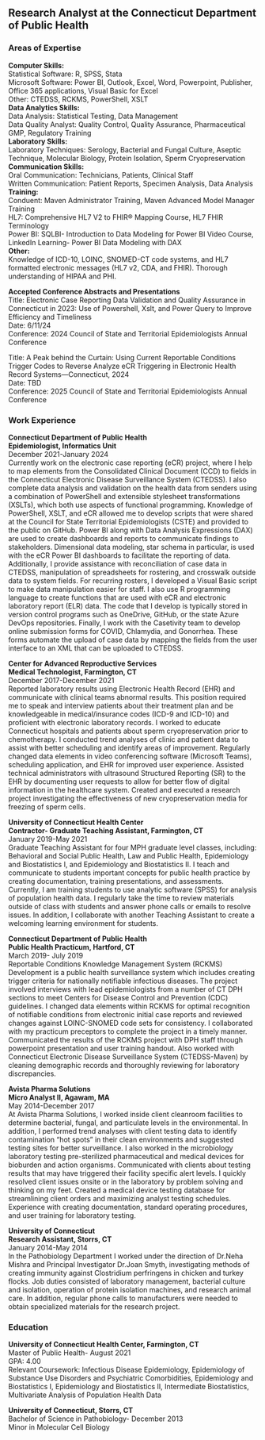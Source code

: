 ## Research Analyst at the Connecticut Department of Public Health


### Areas of Expertise
**Computer Skills:**  
	Statistical Software:	R, SPSS, Stata  
	Microsoft Software:	Power BI, Outlook, Excel, Word, Powerpoint, Publisher, Office 365 applications, Visual Basic for Excel  
	Other:	CTEDSS, RCKMS, PowerShell, XSLT  
**Data Analytics Skills:**  
	Data Analysis:	Statistical Testing, Data Management  
	Data Quality Analyst:	Quality Control, Quality Assurance, Pharmaceutical GMP, Regulatory Training  
**Laboratory Skills:**  
	Laboratory Techniques:	Serology, Bacterial and Fungal Culture, Aseptic Technique, Molecular Biology, Protein Isolation, Sperm Cryopreservation  
**Communication Skills:**  
	Oral Communication:	Technicians, Patients, Clinical Staff  
	Written Communication:	Patient Reports, Specimen Analysis, Data Analysis  
**Training:**  
	Conduent:	Maven Administrator Training, Maven Advanced Model Manager Training  
	HL7:	Comprehensive HL7 V2 to FHIR® Mapping Course, HL7 FHIR Terminology  
	Power BI:	SQLBI- Introduction to Data Modeling for Power BI Video Course, LinkedIn Learning- Power BI Data Modeling with DAX  
**Other:**  
	Knowledge of ICD-10, LOINC, SNOMED-CT code systems, and HL7 formatted electronic messages (HL7 v2, CDA, and FHIR). Thorough understanding of HIPAA and PHI.  

**Accepted Conference Abstracts and Presentations**  
Title: Electronic Case Reporting Data Validation and Quality Assurance in Connecticut in 2023: Use of Powershell, Xslt, and Power Query to Improve Efficiency and Timeliness  
Date: 6/11/24  
Conference: 2024 Council of State and Territorial Epidemiologists Annual Conference  

Title: A Peak behind the Curtain: Using Current Reportable Conditions Trigger Codes to Reverse Analyze eCR Triggering in Electronic Health Record Systems—Connecticut, 2024  
Date: TBD  
Conference: 2025 Council of State and Territorial Epidemiologists Annual Conference  

### Work Experience  
**Connecticut Department of Public Health**  
**Epidemiologist, Informatics Unit**  
December 2021-January 2024  
Currently work on the electronic case reporting (eCR) project, where I help to map elements from the Consolidated Clinical Document (CCD) to fields in the Connecticut Electronic Disease Surveillance System (CTEDSS). I also complete data analysis and validation on the health data from senders using a combination of PowerShell and extensible stylesheet transformations (XSLTs), which both use aspects of functional programming. Knowledge of PowerShell, XSLT, and eCR allowed me to develop scripts that were shared at the Council for State Territorial Epidemiologists (CSTE) and provided to the public on GitHub. Power BI along with Data Analysis Expressions (DAX) are used to create dashboards and reports to communicate findings to stakeholders. Dimensional data modeling, star schema in particular, is used with the eCR Power BI dashboards to facilitate the reporting of data. 
Additionally, I provide assistance with reconciliation of case data in CTEDSS, manipulation of spreadsheets for rostering, and crosswalk outside data to system fields. For recurring rosters, I developed a Visual Basic script to make data manipulation easier for staff. I also use R programming language to create functions that are used with eCR and electronic laboratory report (ELR) data. The code that I develop is typically stored in version control programs such as OneDrive, GitHub, or the state Azure DevOps repositories. Finally, I work with the Casetivity team to develop online submission forms for COVID, Chlamydia, and Gonorrhea. These forms automate the upload of case data by mapping the fields from the user interface to an XML that can be uploaded to CTEDSS.  

**Center for Advanced Reproductive Services**  
**Medical Technologist, Farmington, CT**  
December 2017-December 2021  
Reported laboratory results using Electronic Health Record (EHR) and communicate with clinical teams abnormal results. This position required me to speak and interview patients about their treatment plan and be knowledgeable in medical/insurance codes (ICD-9 and ICD-10) and proficient with electronic laboratory records. I  worked to educate Connecticut hospitals and patients about sperm cryopreservation prior to chemotherapy. I conducted trend analyses of clinic and patient data to assist with better scheduling and identify areas of improvement. Regularly changed data elements in video conferencing software (Microsoft Teams), scheduling application, and EHR for improved user experience. Assisted technical administrators with ultrasound Structured Reporting (SR) to the EHR by documenting user requests to allow for better flow of digital information in the healthcare system. Created and executed a research project investigating the effectiveness of new cryopreservation media for freezing of sperm cells.  


**University of Connecticut Health Center**  
**Contractor- Graduate Teaching Assistant, Farmington, CT**  
January 2019-May 2021  
Graduate Teaching Assistant for four MPH graduate level classes, including: Behavioral and Social Public Health, Law and Public Health, Epidemiology and Biostatistics I, and Epidemiology and Biostatistics II. I teach and communicate to students important concepts for public health practice by creating documentation, training presentations, and assessments. Currently, I am training students to use analytic software (SPSS) for analysis of population health data. I regularly take the time to review materials outside of class with students and answer phone calls or emails to resolve issues. In addition, I collaborate with another Teaching Assistant to create a welcoming learning environment for students.  

**Connecticut Department of Public Health**  
**Public Health Practicum, Hartford, CT**  
March 2019- July 2019  
Reportable Conditions Knowledge Management System (RCKMS) Development is a public health surveillance system which includes creating trigger criteria for nationally notifiable infectious diseases. The project involved interviews with lead epidemiologists from a number of CT DPH sections to meet Centers for Disease Control and Prevention (CDC) guidelines. I changed data elements within RCKMS for optimal recognition of notifiable conditions from electronic initial case reports and reviewed changes against LOINC-SNOMED code sets for consistency. I collaborated with my practicum preceptors to complete the project in a timely manner. Communicated the results of the RCKMS project with DPH staff through powerpoint presentation and user training handout. Also worked with Connecticut Electronic Disease Surveillance System (CTEDSS-Maven) by cleaning demographic records and thoroughly reviewing for laboratory discrepancies.  
	

**Avista Pharma Solutions**  
**Micro Analyst II, Agawam, MA**  
May 2014-December 2017  
At Avista Pharma Solutions, I worked inside client cleanroom facilities to determine bacterial, fungal, and particulate levels in the environmental. In addition, I performed trend analyses with client testing data to identify contamination “hot spots” in their clean environments and suggested testing sites for better surveillance. I also worked in the microbiology laboratory testing pre-sterilized pharmaceutical and medical devices for bioburden and action organisms. Communicated with clients about testing results that may have triggered their facility specific alert levels. I quickly resolved client issues onsite or in the laboratory by problem solving and thinking on my feet. Created a medical device testing database for streamlining client orders and maximizing analyst testing schedules. Experience with creating documentation, standard operating procedures, and user training for laboratory testing.  

**University of Connecticut**  
**Research Assistant, Storrs, CT**  
January 2014-May 2014  
In the Pathobiology Department I worked under the direction of Dr.Neha Mishra and Principal Investigator Dr.Joan Smyth, investigating methods of creating immunity against Clostridium perfringens in chicken and turkey flocks. Job duties consisted of laboratory management, bacterial culture and isolation, operation of protein isolation machines, and research animal care. In addition, regular phone calls to manufacturers were needed to obtain specialized materials for the research project.  



### Education
**University of Connecticut Health Center, Farmington, CT**  
        Master of Public Health- August 2021  
        GPA: 4.00  
        Relevant Coursework: Infectious Disease Epidemiology, Epidemiology of Substance Use Disorders and Psychiatric Comorbidities, Epidemiology and Biostatistics I, Epidemiology and Biostatistics II, Intermediate Biostatistics, Multivariate Analysis of Population Health Data  

**University of Connecticut, Storrs, CT**  
        Bachelor of Science in Pathobiology- December 2013  
        Minor in Molecular Cell Biology  
